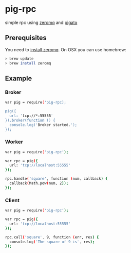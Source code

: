 # pig-rpc
simple rpc using [zeromq](http://zeromq.org/) and [pigato](https://github.com/prdn/pigato)

## Prerequisites
You need to [install zeromq](http://zeromq.org/intro:get-the-software). On OSX you can use homebrew:
```sh
> brew update
> brew install zeromq 
```

## Example

### Broker
```sh
var pig = require('pig-rpc);

pig({
  url: 'tcp://*:55555'
}).broker(function () {
  console.log('Broker started.');
});
```

### Worker
```sh
var pig = require('pig-rpc');

var rpc = pig({
  url: 'tcp://localhost:55555'
});

rpc.handle('square', function (num, callback) {
  callback(Math.pow(num, 2));
});
```

### Client
```sh
var pig = require('pig-rpc');

var rpc = pig({
  url: 'tcp://localhost:55555'
});

rpc.call('square', 9, function (err, res) {
  console.log('The square of 9 is', res);
});
```
